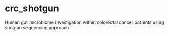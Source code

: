 # crc_shotgun
Human gut microbiome investigation within colorectal cancer patients using shotgun sequencing approach

